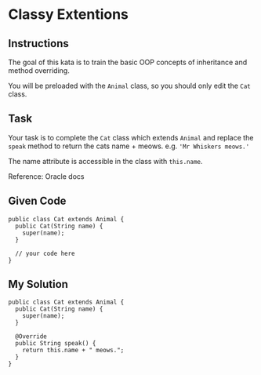 # Classy Extentions

## Instructions

The goal of this kata is to train the basic OOP concepts of inheritance and method overriding.

You will be preloaded with the `Animal` class, so you should only edit the `Cat` class.

## Task

Your task is to complete the `Cat` class which extends `Animal` and replace the `speak` method to return the cats name + meows. e.g. `'Mr Whiskers meows.'`

The name attribute is accessible in the class with `this.name`.

Reference: Oracle docs

## Given Code
```
public class Cat extends Animal {
  public Cat(String name) {
    super(name);
  }
  
  // your code here
}
```

## My Solution
```
public class Cat extends Animal {
  public Cat(String name) {
    super(name);
  }
  
  @Override
  public String speak() {
    return this.name + " meows.";
  }
}
```
